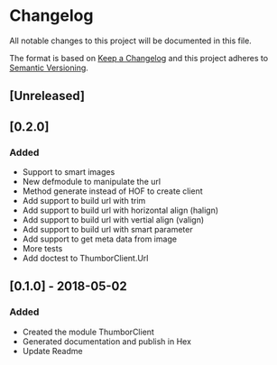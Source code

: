 # Changelog
All notable changes to this project will be documented in this file.

The format is based on [Keep a Changelog](http://keepachangelog.com/en/1.0.0/)
and this project adheres to [Semantic Versioning](http://semver.org/spec/v2.0.0.html).

## [Unreleased]

## [0.2.0]
### Added
- Support to smart images
- New defmodule to manipulate the url
- Method generate instead of HOF to create client
- Add support to build url with trim
- Add support to build url with horizontal align (halign)
- Add support to build url with vertial align (valign)
- Add support to build url with smart parameter
- Add support to get meta data from image
- More tests
- Add doctest to ThumborClient.Url

## [0.1.0] - 2018-05-02
### Added
- Created the module ThumborClient
- Generated documentation and publish in Hex
- Update Readme
